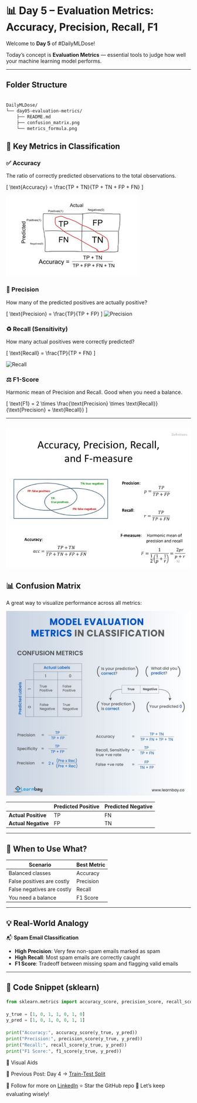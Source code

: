 # 📊 Day 5 – Evaluation Metrics: Accuracy, Precision, Recall, F1

Welcome to **Day 5** of #DailyMLDose!

Today’s concept is **Evaluation Metrics** — essential tools to judge how well your machine learning model performs.

---
## Folder Structure
```

DailyMLDose/
└── day05-evaluation-metrics/
    ├── README.md
    ├── confusion_matrix.png
    └── metrics_formula.png
```
## 📌 Key Metrics in Classification

### ✅ Accuracy
The ratio of correctly predicted observations to the total observations.

\[
\text{Accuracy} = \frac{TP + TN}{TP + TN + FP + FN}
\]

![Accuracy](Accuracy.jpg)

### 🎯 Precision
How many of the predicted positives are actually positive?

\[
\text{Precision} = \frac{TP}{TP + FP}
\]
![Precision](precision.png)

### ♻️ Recall (Sensitivity)
How many actual positives were correctly predicted?

\[
\text{Recall} = \frac{TP}{TP + FN}
\]

![Recall](recall.png)

### ⚖️ F1-Score
Harmonic mean of Precision and Recall. Good when you need a balance.

\[
\text{F1} = 2 \times \frac{\text{Precision} \times \text{Recall}}{\text{Precision} + \text{Recall}}
\]

---
![Accuracy, Precision, Recall, F1-Score](./Accuracy_Precision_Recall_f1.jpg)
---

## 📊 Confusion Matrix

A great way to visualize performance across all metrics:

![Confusion Matrix](Confusion_matrix.jpg)

|               | Predicted Positive | Predicted Negative |
|---------------|--------------------|--------------------|
| **Actual Positive** | TP                 | FN                 |
| **Actual Negative** | FP                 | TN                 |

---

## 📍 When to Use What?

| Scenario                        | Best Metric        |
|---------------------------------|--------------------|
| Balanced classes                | Accuracy           |
| False positives are costly      | Precision          |
| False negatives are costly      | Recall             |
| You need a balance              | F1 Score           |

---

## 💡 Real-World Analogy

📬 **Spam Email Classification**

- **High Precision**: Very few non-spam emails marked as spam  
- **High Recall**: Most spam emails are correctly caught  
- **F1 Score**: Tradeoff between missing spam and flagging valid emails

---

## 🔗 Code Snippet (sklearn)

```python
from sklearn.metrics import accuracy_score, precision_score, recall_score, f1_score

y_true = [1, 0, 1, 1, 0, 1, 0]
y_pred = [1, 0, 1, 0, 0, 1, 1]

print("Accuracy:", accuracy_score(y_true, y_pred))
print("Precision:", precision_score(y_true, y_pred))
print("Recall:", recall_score(y_true, y_pred))
print("F1 Score:", f1_score(y_true, y_pred))

```
📎 Visual Aids

🔁 Previous Post:
Day 4 → [Train-Test Split](./day04-train-test-validation)

📌 Follow for more on [LinkedIn](https://www.linkedin.com/in/shadabur-rahaman-1b5703249/)
⭐ Star the GitHub repo
🎯 Let’s keep evaluating wisely!

